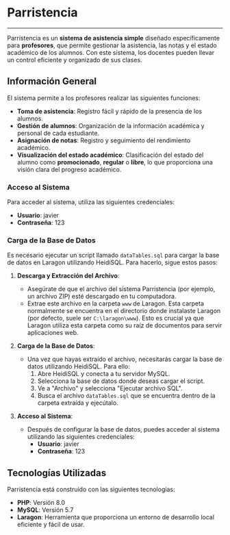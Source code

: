 # Parristencia

***

Parristencia es un **sistema de asistencia simple** diseñado específicamente para **profesores**, que permite gestionar la asistencia, las notas y el estado académico de los alumnos. Con este sistema, los docentes pueden llevar un control eficiente y organizado de sus clases.

## Información General

El sistema permite a los profesores realizar las siguientes funciones:

- **Toma de asistencia**: Registro fácil y rápido de la presencia de los alumnos.
- **Gestión de alumnos**: Organización de la información académica y personal de cada estudiante.
- **Asignación de notas**: Registro y seguimiento del rendimiento académico.
- **Visualización del estado académico**: Clasificación del estado del alumno como **promocionado**, **regular** o **libre**, lo que proporciona una visión clara del progreso académico.

### Acceso al Sistema

Para acceder al sistema, utiliza las siguientes credenciales:

- **Usuario**: javier
- **Contraseña**: 123

### Carga de la Base de Datos

Es necesario ejecutar un script llamado `dataTables.sql` para cargar la base de datos en Laragon utilizando HeidiSQL. Para hacerlo, sigue estos pasos:

1. **Descarga y Extracción del Archivo**:
   - Asegúrate de que el archivo del sistema Parristencia (por ejemplo, un archivo ZIP) esté descargado en tu computadora.
   - Extrae este archivo en la carpeta `www` de Laragon. Esta carpeta normalmente se encuentra en el directorio donde instalaste Laragon (por defecto, suele ser `C:\laragon\www`). Esto es crucial ya que Laragon utiliza esta carpeta como su raíz de documentos para servir aplicaciones web.

2. **Carga de la Base de Datos**:
   - Una vez que hayas extraído el archivo, necesitarás cargar la base de datos utilizando HeidiSQL. Para ello:
     1. Abre HeidiSQL y conecta a tu servidor MySQL.
     2. Selecciona la base de datos donde deseas cargar el script.
     3. Ve a "Archivo" y selecciona "Ejecutar archivo SQL".
     4. Busca el archivo `dataTables.sql` que se encuentra dentro de la carpeta extraída y ejecútalo.

3. **Acceso al Sistema**:
   - Después de configurar la base de datos, puedes acceder al sistema utilizando las siguientes credenciales:
     - **Usuario**: javier
     - **Contraseña**: 123

## Tecnologías Utilizadas

Parristencia está construido con las siguientes tecnologías:

- **PHP**: Versión 8.0
- **MySQL**: Versión 5.7
- **Laragon**: Herramienta que proporciona un entorno de desarrollo local eficiente y fácil de usar.
